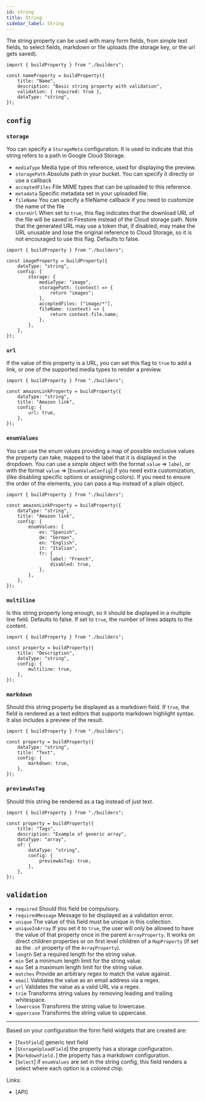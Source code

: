 ```yaml
---
id: string
title: String
sidebar_label: String
---
```


The string property can be used with many form fields, from
simple text fields, to select fields, markdown or file uploads (the
storage key, or the url gets saved).

```tsx
import { buildProperty } from "./builders";

const nameProperty = buildProperty({
    title: "Name",
    description: "Basic string property with validation",
    validation: { required: true },
    dataType: "string",
});
```

## `config`

### `storage`

You can specify a `StorageMeta` configuration. It is used to
indicate that this string refers to a path in Google Cloud Storage.

- `mediaType` Media type of this reference, used for displaying the
  preview.
- `storagePath` Absolute path in your bucket. You can specify it
  directly or use a callback
- `acceptedFiles` File MIME types that can be uploaded to this
  reference.
- `metadata` Specific metadata set in your uploaded file.
- `fileName` You can specify a fileName callback if you need to
  customize the name of the file
- `storeUrl` When set to `true`, this flag indicates that the download
  URL of the file will be saved in Firestore instead of the Cloud
  storage path. Note that the generated URL may use a token that, if
  disabled, may make the URL unusable and lose the original reference to
  Cloud Storage, so it is not encouraged to use this flag. Defaults to
  false.

```tsx
import { buildProperty } from "./builders";

const imageProperty = buildProperty({
    dataType: "string",
    config: {
        storage: {
            mediaType: "image",
            storagePath: (context) => {
                return "images";
            },
            acceptedFiles: ["image/*"],
            fileName: (context) => {
                return context.file.name;
            },
        },
    },
});
```

### `url`

If the value of this property is a URL, you can set this flag
to `true` to add a link, or one of the supported media types to render a preview.

```tsx
import { buildProperty } from "./builders";

const amazonLinkProperty = buildProperty({
    dataType: "string",
    title: "Amazon link",
    config: {
        url: true,
    },
});
```

### `enumValues`

You can use the enum values providing a map of possible
exclusive values the property can take, mapped to the label that it is
displayed in the dropdown. You can use a simple object with the format
`value` => `label`, or with the format `value` => [`EnumValueConfig`] if you
need extra customization, (like disabling specific options or assigning
colors). If you need to ensure the order of the elements, you can pass
a `Map` instead of a plain object.

```tsx
import { buildProperty } from "./builders";

const amazonLinkProperty = buildProperty({
    dataType: "string",
    title: "Amazon link",
    config: {
        enumValues: {
            es: "Spanish",
            de: "German",
            en: "English",
            it: "Italian",
            fr: {
                label: "French",
                disabled: true,
            },
        },
    },
});
```

### `multiline`

Is this string property long enough, so it should be displayed
in a multiple line field. Defaults to false. If set to `true`, the number
of lines adapts to the content.

```tsx
import { buildProperty } from "./builders";

const property = buildProperty({
    title: "Description",
    dataType: "string",
    config: {
        multiline: true,
    },
});
```

### `markdown`

Should this string property be displayed as a markdown field.
If `true`, the field is rendered as a text editors that supports markdown
highlight syntax. It also includes a preview of the result.

```tsx
import { buildProperty } from "./builders";

const property = buildProperty({
    dataType: "string",
    title: "Text",
    config: {
        markdown: true,
    },
});
```

### `previewAsTag`

Should this string be rendered as a tag instead of just text.

```tsx
import { buildProperty } from "./builders";

const property = buildProperty({
    title: "Tags",
    description: "Example of generic array",
    dataType: "array",
    of: {
        dataType: "string",
        config: {
            previewAsTag: true,
        },
    },
});
```

## `validation`

- `required` Should this field be compulsory.
- `requiredMessage` Message to be displayed as a validation error.
- `unique` The value of this field must be unique in this collection.
- `uniqueInArray` If you set it to `true`, the user will only be allowed to
  have the value of that property once in the parent
  `ArrayProperty`. It works on direct children properties or on first level
  children of a `MapProperty` (if set as the `.of` property of
  the `ArrayProperty`).
- `length` Set a required length for the string value.
- `min` Set a minimum length limit for the string value.
- `max` Set a maximum length limit for the string value.
- `matches` Provide an arbitrary regex to match the value against.
- `email` Validates the value as an email address via a regex.
- `url` Validates the value as a valid URL via a regex.
- `trim` Transforms string values by removing leading and trailing
  whitespace.
- `lowercase` Transforms the string value to lowercase.
- `uppercase` Transforms the string value to uppercase.

---

Based on your configuration the form field widgets that are created are:

- [`TextField`] generic text field
- [`StorageUploadField`] the property has a
  storage configuration.
- [`MarkdownField.`] the property has a
  markdown configuration.
- [`Select`] if `enumValues` are set in the string config, this field renders a select
  where each option is a colored chip.

Links:

- [API]
